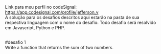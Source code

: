 Link para meu perfil no codeSignal: https://app.codesignal.com/profile/jefferson_v
<br>
A solução para os desafios descritos aqui estarão na pasta de sua respectiva linguagem com o nome do desafio. Todo desafio será resolvido em Javascript, Python e PHP.
<br>
<br> 

#desafio 1<br>
Write a function that returns the sum of two numbers.<br>
